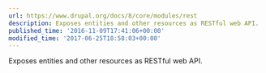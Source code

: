 ```yaml
---
url: https://www.drupal.org/docs/8/core/modules/rest
description: Exposes entities and other resources as RESTful web API.
published_time: '2016-11-09T17:41:06+00:00'
modified_time: '2017-06-25T18:58:03+00:00'
---
```

Exposes entities and other resources as RESTful web API.